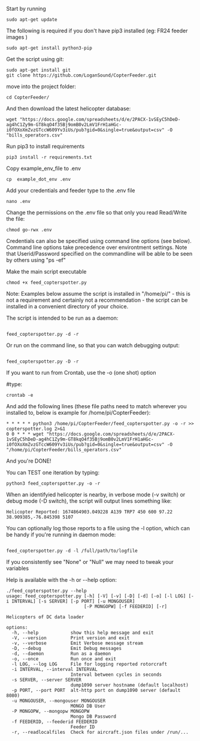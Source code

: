 
Start by running

```Shell
sudo apt-get update
```

The following is required if you don't have pip3 installed (eg: FR24 feeder images )


```Shell
sudo apt-get install python3-pip
```

Get the script using git:

```Shell
sudo apt-get install git
git clone https://github.com/LoganSound/CopterFeeder.git
```

move into the project folder:

```Shell 
cd CopterFeeder/
``` 
And then download the latest helicopter database:

```Shell 
wget "https://docs.google.com/spreadsheets/d/e/2PACX-1vSEyC5hDeD-ag4hC1Zy9m-GT8kqO4f35Bj9omB0v2LmV1FrH1aHGc-i0fOXoXmZvzGTccW609Yv3iUs/pub?gid=0&single=true&output=csv" -O "bills_operators.csv"
``` 

Run pip3 to install requirements 
```Shell
pip3 install -r requirements.txt 
```

Copy example_env_file to .env
```Shell
cp  example_dot_env .env
```

Add your credentials and feeder type to the .env file
```Shell
nano .env
```

Change the permissions on the .env file so that only you read Read/Write the file: 

```Shell
chmod go-rwx .env
```


Credentials can also be specified using command line options (see below). Command line options 
take precedence over environtment settings. Note that Userid/Password specified on the commandline 
will be able to be seen by others using "ps -ef" 


Make the main script executable
```Shell
chmod +x feed_copterspotter.py
```

Note: Examples below assume the script is installed in "/home/pi/"  - this is not a
requirement and certainly not a recommendation - the script can be installed in a
convenient directory of your choice. 


The script is intended to be run as a daemon: 

```Shell

feed_copterspotter.py -d -r

```

Or run on the command line, so that you can watch debugging output:

```Shell

feed_copterspotter.py -D -r

```

If you want to run from Crontab, use the -o (one shot) option 

#type:
```Shell
crontab -e
```

And add the following lines (these file paths need to match wherever you installed to, below is example for /home/pi/CopterFeeder):

```Code
* * * * * python3 /home/pi/CopterFeeder/feed_copterspotter.py -o -r >> copterspotter.log 2>&1
0 0 * * * wget "https://docs.google.com/spreadsheets/d/e/2PACX-1vSEyC5hDeD-ag4hC1Zy9m-GT8kqO4f35Bj9omB0v2LmV1FrH1aHGc-i0fOXoXmZvzGTccW609Yv3iUs/pub?gid=0&single=true&output=csv" -O "/home/pi/CopterFeeder/bills_operators.csv"
```

And you're DONE!


You can TEST one iteration by typing:

```Shell
python3 feed_copterspotter.py -o -r
``` 

When an identifyied helicopter is nearby, in verbose mode (-v switch) or debug mode
(-D switch), the script will output lines something like:

```Code
Helicopter Reported: 1674864903.049228 A139 TRP7 450 600 97.22 38.909385,-76.845398 5107
```

You can optionally log those reports to a file using the -l option, which can be handy if
you're running in daemon mode:

```Code

feed_copterspotter.py -d -l /full/path/to/logfile

```



If you consistently see "None" or "Null" we may need to tweak your variables


Help is available with the -h or --help option: 


```Code
./feed_copterspotter.py --help
usage: feed_copterspotter.py [-h] [-V] [-v] [-D] [-d] [-o] [-l LOG] [-i INTERVAL] [-s SERVER] [-p PORT] [-u MONGOUSER]
                             [-P MONGOPW] [-f FEEDERID] [-r]

Helicopters of DC data loader

options:
  -h, --help            show this help message and exit
  -V, --version         Print version and exit
  -v, --verbose         Emit Verbose message stream
  -D, --debug           Emit Debug messages
  -d, --daemon          Run as a daemon
  -o, --once            Run once and exit
  -l LOG, --log LOG     File for logging reported rotorcraft
  -i INTERVAL, --interval INTERVAL
                        Interval between cycles in seconds
  -s SERVER, --server SERVER
                        dump1090 server hostname (default localhost)
  -p PORT, --port PORT  alt-http port on dump1090 server (default 8080)
  -u MONGOUSER, --mongouser MONGOUSER
                        MONGO DB User
  -P MONGOPW, --mongopw MONGOPW
                        Mongo DB Password
  -f FEEDERID, --feederid FEEDERID
                        Feeder ID
  -r, --readlocalfiles  Check for aircraft.json files under /run/...

```
 
